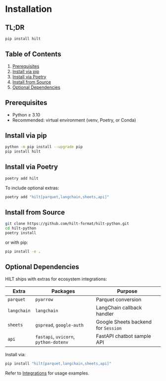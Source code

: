 # Installation

## TL;DR

```bash
pip install hilt
```

## Table of Contents

1. [Prerequisites](#prerequisites)
2. [Install via pip](#install-via-pip)
3. [Install via Poetry](#install-via-poetry)
4. [Install from Source](#install-from-source)
5. [Optional Dependencies](#optional-dependencies)

## Prerequisites

- Python ≥ 3.10
- Recommended: virtual environment (venv, Poetry, or Conda)

## Install via pip

```bash
python -m pip install --upgrade pip
pip install hilt
```

## Install via Poetry

```bash
poetry add hilt
```

To include optional extras:

```bash
poetry add "hilt[parquet,langchain,sheets,api]"
```

## Install from Source

```bash
git clone https://github.com/hilt-format/hilt-python.git
cd hilt-python
poetry install
```

or with pip:

```bash
pip install -e .
```

## Optional Dependencies

HILT ships with extras for ecosystem integrations:

| Extra        | Packages                          | Purpose                                  |
|--------------|-----------------------------------|------------------------------------------|
| `parquet`    | `pyarrow`                         | Parquet conversion                       |
| `langchain`  | `langchain`                       | LangChain callback handler               |
| `sheets`     | `gspread`, `google-auth`          | Google Sheets backend for `Session`      |
| `api`        | `fastapi`, `uvicorn`, `python-dotenv` | FastAPI chatbot sample API               |

Install via:

```bash
pip install "hilt[parquet,langchain,sheets,api]"
```

Refer to [Integrations](integrations.md) for usage examples.

